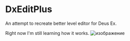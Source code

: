 # DxEditPlus
An attempt to recreate better level editor for Deus Ex.

Right now I'm still learning how it works.
![изображение](https://github.com/user-attachments/assets/2ffcd037-8c43-49b4-952b-edef93c23c3e)
